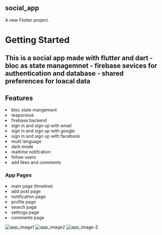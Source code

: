## social_app

A new Flutter project.

# Getting Started

## This is a social app made with flutter and dart - bloc as state managemnet - firebase sevices for authentication and database -  shared preferences for loacal data

## Features

<li/>bloc state mangement
<li>responsive
<li>firebase backend
<li>sign in and sign up with email
<li>sign in and sign up with google
<li>sign in and sign up with facebook
<li>multi language
<li>dark mode
<li>realtime notifcation
<li>follow users
<li>add likes and comments


### App Pages
  
<li>main page (timeline)
<li>add post page
<li>notification page
<li>profile page
<li>search page
<li>settings page
<li>comments page
  
  
![app_image1](https://user-images.githubusercontent.com/32137323/170884313-f09748bd-2d89-4f8d-a67d-37a46f0e168b.jpg)
![app_image2](https://user-images.githubusercontent.com/32137323/171105841-4e76b569-29ce-4277-b873-3f3a37a1493f.jpg)
![app_image-2](https://user-images.githubusercontent.com/32137323/171342983-d0310eb7-8f96-4423-8e08-1e0f7d4fe5fb.jpg)
